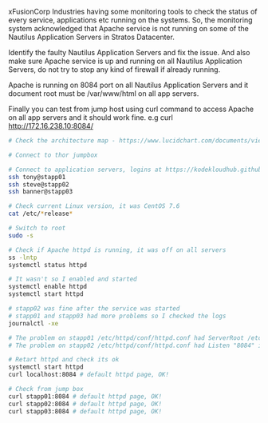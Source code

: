 xFusionCorp Industries having some monitoring tools to check the status of every service, applications etc running on the systems. So, the monitoring system acknowledged that Apache service is not running on some of the Nautilus Application Servers in Stratos Datacenter.


Identify the faulty Nautilus Application Servers and fix the issue. And also make sure Apache service is up and running on all Nautilus Application Servers, do not try to stop any kind of firewall if already running.

Apache is running on 8084 port on all Nautilus Application Servers and it document root must be /var/www/html on all app servers.

Finally you can test from jump host using curl command to access Apache on all app servers and it should work fine. e.g curl http://172.16.238.10:8084/

```bash
# Check the architecture map - https://www.lucidchart.com/documents/view/58e22de2-c446-4b49-ae0f-db79a3318e97/0_0

# Connect to thor jumpbox

# Connect to application servers, logins at https://kodekloudhub.github.io/kodekloud-engineer/docs/projects/nautilus
ssh tony@stapp01
ssh steve@stapp02
ssh banner@stapp03

# Check current Linux version, it was CentOS 7.6
cat /etc/*release*

# Switch to root
sudo -s

# Check if Apache httpd is running, it was off on all servers
ss -lntp
systemctl status httpd

# It wasn't so I enabled and started
systemctl enable httpd
systemctl start httpd

# stapp02 was fine after the service was started
# stapp01 and stapp03 had more problems so I checked the logs
journalctl -xe

# The problem on stapp01 /etc/httpd/conf/httpd.conf had ServerRoot /etc/httpd; instead of /etc/httpd
# The problem on stapp02 /etc/httpd/conf/httpd.conf had Listen "8084" instead of Listen 8084 and DocumentRoot /var/www instead of DocumentRoot "/var/www/html"

# Retart httpd and check its ok
systemctl start httpd
curl localhost:8084 # default httpd page, OK!

# Check from jump box
curl stapp01:8084 # default httpd page, OK!
curl stapp02:8084 # default httpd page, OK!
curl stapp03:8084 # default httpd page, OK!
```